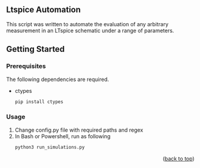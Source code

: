 <!-- ABOUT THE PROJECT -->
## Ltspice Automation

This script was written to automate the evaluation of any arbitrary measurement in an LTspice schematic under a range of parameters.

<!-- USAGE -->
## Getting Started

### Prerequisites

The following dependencies are required.
* ctypes
  ```sh
  pip install ctypes
  ```

### Usage


1. Change config.py file with required paths and regex
2. In Bash or Powershell, run as following
   ```sh
   python3 run_simulations.py
   ```

<p align="right">(<a href="#top">back to top</a>)</p>

<!---
## Usage

Use this space to show useful examples of how a project can be used. Additional screenshots, code examples and demos work well in this space. You may also link to more resources.

_For more examples, please refer to the [Documentation](https://example.com)_

<p align="right">(<a href="#top">back to top</a>)</p>
---!>
